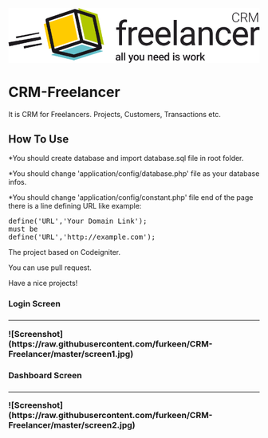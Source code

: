 ![Screenshot](https://raw.githubusercontent.com/furkeen/CRM-Freelancer/master/public/images/freelancer-logos.png)


# CRM-Freelancer
It is CRM for Freelancers. Projects, Customers, Transactions etc.


<h2>How To Use</h2>

*You should create database and import database.sql file in root folder.<br>

*You should change 'application/config/database.php' file as your database infos.<br>

*You should change 'application/config/constant.php' file end of the page there is a line defining URL like example:<br>
<pre>
define('URL','Your Domain Link');
must be
define('URL','http://example.com');
</pre>

The project based on Codeigniter. <br>

You can use pull request.<br>

Have a nice projects!<br>
<h3>Login Screen<h3>
<hr>
![Screenshot](https://raw.githubusercontent.com/furkeen/CRM-Freelancer/master/screen1.jpg)
<h3>Dashboard Screen<h3>
<hr>
![Screenshot](https://raw.githubusercontent.com/furkeen/CRM-Freelancer/master/screen2.jpg)
